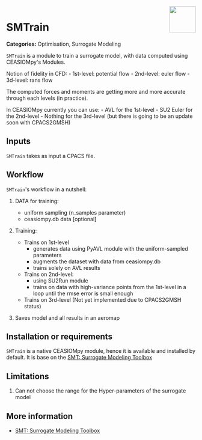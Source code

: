 
<img align="right" height="70" src="../../documents/logos/CEASIOMpy_banner_main.png">

# SMTrain

**Categories:** Optimisation, Surrogate Modeling

`SMTrain` is a module to train a surrogate model,
with data computed using CEASIOMpy's Modules.

Notion of fidelity in CFD:
    - 1st-level: potential flow
    - 2nd-level: euler flow
    - 3d-level: rans flow

The computed forces and moments are getting more and more accurate through each levels (in practice).

In CEASIOMpy currently you can use:
    - AVL for the 1st-level
    - SU2 Euler for the 2nd-level
    - Nothing for the 3rd-level (but there is going to be an update soon with CPACS2GMSH)

## Inputs

`SMTrain` takes as input a CPACS file.

## Workflow

`SMTrain`'s workflow in a nutshell:

1. DATA for training:
    - uniform sampling (n_samples parameter)
    - ceasiompy.db data [optional]

2. Training:
    - Trains on 1st-level
      - generates data using PyAVL module with the uniform-sampled parameters
      - augments the dataset with data from ceasiompy.db
      - trains solely on AVL results
    - Trains on 2nd-level:
      - using SU2Run module
      - trains on data with high-variance points from the 1st-level in a loop until the rmse error is small enough
    - Trains on 3rd-level (Not yet implemented due to CPACS2GMSH status)

3. Saves model and all results in an aeromap

## Installation or requirements

`SMTrain` is a native CEASIOMpy module, hence it is available and installed by default. It is base on the [SMT: Surrogate Modeling Toolbox](https://smt.readthedocs.io/en/latest/)

## Limitations

1. Can not choose the range for the Hyper-parameters of the surrogate model

## More information
- [SMT: Surrogate Modeling Toolbox](https://smt.readthedocs.io/en/latest/)
